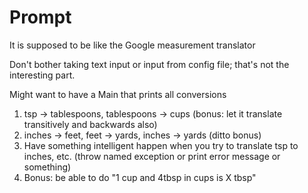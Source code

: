 Prompt
===========

It is supposed to be like the Google measurement translator

Don't bother taking text input or input from config file; that's not the interesting part.

Might want to have a Main that prints all conversions

1.  tsp -> tablespoons, tablespoons -> cups (bonus: let it translate transitively and backwards also)
2.  inches -> feet, feet -> yards, inches -> yards (ditto bonus)
3.  Have something intelligent happen when you try to translate tsp to inches, etc. (throw named exception or print error message or something)
4.  Bonus: be able to do "1 cup and 4tbsp in cups is X tbsp"